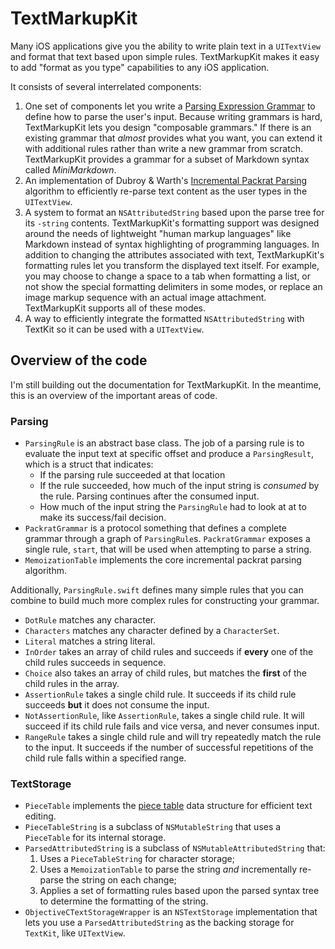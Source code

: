# TextMarkupKit

Many iOS applications give you the ability to write plain text in a `UITextView` and format that text based upon simple rules. TextMarkupKit makes it easy to add "format as you type" capabilities to any iOS application. 


It consists of several interrelated components:

1. One set of components let you write a [Parsing Expression Grammar](https://en.wikipedia.org/wiki/Parsing_expression_grammar) to define how to parse the user's input. Because writing grammars is hard, TextMarkupKit lets you design "composable grammars." If there is an existing grammar that *almost* provides what you want, you can extend it with additional rules rather than write a new grammar from scratch. TextMarkupKit provides a grammar for a subset of Markdown syntax called *MiniMarkdown*.
2. An implementation of Dubroy & Warth's [Incremental Packrat Parsing](https://ohmlang.github.io/pubs/sle2017/incremental-packrat-parsing.pdf) algorithm to efficiently re-parse text content as the user types in the `UITextView`.
3. A system to format an `NSAttributedString` based upon the parse tree for its `-string` contents. TextMarkupKit's formatting support was designed around the needs of lightweight "human markup languages" like Markdown instead of syntax highlighting of programming languages. In addition to changing the attributes associated with text, TextMarkupKit's formatting rules let you transform the displayed text itself. For example, you may choose to change a space to a tab when formatting a list, or not show the special formatting delimiters in some modes, or replace an image markup sequence with an actual image attachment. TextMarkupKit supports all of these modes.
4. A way to efficiently integrate the formatted `NSAttributedString` with TextKit so it can be used with a `UITextView`.


## Overview of the code

I'm still building out the documentation for TextMarkupKit. In the meantime, this is an overview of the important areas of code.

### Parsing

- `ParsingRule` is an abstract base class. The job of a parsing rule is to evaluate the input text at specific offset and produce a `ParsingResult`, which is a struct that indicates:
    - If the parsing rule succeeded at that location
    - If the rule succeeded, how much of the input string is *consumed* by the rule. Parsing continues after the consumed input.
    - How much of the input string the `ParsingRule` had to look at at to make its success/fail decision.
- `PackratGrammar` is a protocol something that defines a complete grammar through a graph of `ParsingRule`s. `PackratGrammar` exposes a single rule, `start`, that will be used when attempting to parse a string.
- `MemoizationTable` implements the core incremental packrat parsing algorithm. 
    
Additionally, `ParsingRule.swift` defines many simple rules that you can combine to build much more complex rules for constructing your grammar.

- `DotRule` matches any character.
- `Characters` matches any character defined by a `CharacterSet`.
- `Literal` matches a string literal.
- `InOrder` takes an array of child rules and succeeds if **every** one of the child rules succeeds in sequence.
- `Choice` also takes an array of child rules, but matches the **first** of the child rules in the array.
- `AssertionRule` takes a single child rule. It succeeds if its child rule succeeds **but** it does not consume the input.
- `NotAssertionRule`, like `AssertionRule`, takes a single child rule. It will succeed if its child rule fails and vice versa, and never consumes input.
- `RangeRule` takes a single child rule and will try repeatedly match the rule to the input. It succeeds if the number of successful repetitions of the child rule falls within a specified range.

### TextStorage

- `PieceTable` implements the [piece table](https://darrenburns.net/posts/piece-table/) data structure for efficient text editing.
- `PieceTableString` is a subclass of `NSMutableString` that uses a `PieceTable` for its internal storage.
- `ParsedAttributedString` is a subclass of `NSMutableAttributedString` that:
    1. Uses a `PieceTableString` for character storage;
    2. Uses a `MemoizationTable` to parse the string *and* incrementally re-parse the string on each change;
    3. Applies a set of formatting rules based upon the parsed syntax tree to determine the formatting of the string. 
- `ObjectiveCTextStorageWrapper` is an `NSTextStorage` implementation that lets you use a `ParsedAttributedString` as the backing storage for `TextKit`, like `UITextView`.
